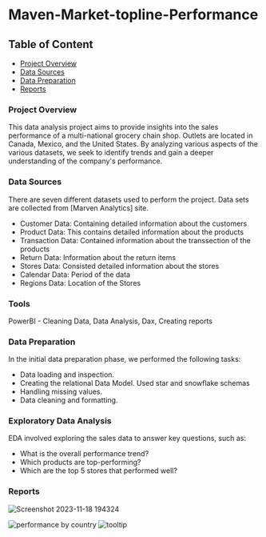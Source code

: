 # Maven-Market-topline-Performance

## Table of Content

- [Project Overview](#project-overview)
- [Data Sources](#data-sources)
- [Data Preparation](#data-preparation)
- [Reports](#reports)

### Project Overview
This data analysis project aims to provide insights into the sales performance of a multi-national grocery chain shop. Outlets are located in Canada, Mexico, and the United States. By analyzing various aspects of the various datasets, we seek to identify trends and gain a deeper understanding of the company's performance.


### Data Sources
There are seven different datasets used to perform the project. Data sets are collected from [Marven Analytics] site.

- Customer Data: Containing detailed information about the customers
- Product Data: This contains detailed information about the products
- Transaction Data: Contained information about the transsection of the products
- Return Data: Information about the return items
- Stores Data: Consisted detailed information about the stores
- Calendar Data: Period of the data
- Regions Data: Location of the Stores

### Tools
PowerBI - Cleaning Data, Data Analysis, Dax, Creating reports

### Data Preparation
In the initial data preparation phase, we performed the following tasks:

- Data loading and inspection.
- Creating the relational Data Model. Used star and snowflake schemas
- Handling missing values.
- Data cleaning and formatting.

### Exploratory Data Analysis
EDA involved exploring the sales data to answer key questions, such as:

- What is the overall performance trend?
- Which products are top-performing?
- Which are the top 5 stores that performed well?

### Reports

![Screenshot 2023-11-18 194324](https://github.com/MokabbirMisho/Maven-Market-topline-Performance/assets/120144668/c8ab7d48-d879-4789-b3f2-01ae92deb44e)

![performance by country](https://github.com/MokabbirMisho/Maven-Market-topline-Performance/assets/120144668/43f49d26-37ae-4dbc-8c4e-def065a46ce5)      ![tooltip](https://github.com/MokabbirMisho/Maven-Market-topline-Performance/assets/120144668/3fadb872-e0d1-4c72-8835-7a9a450cdc60)





